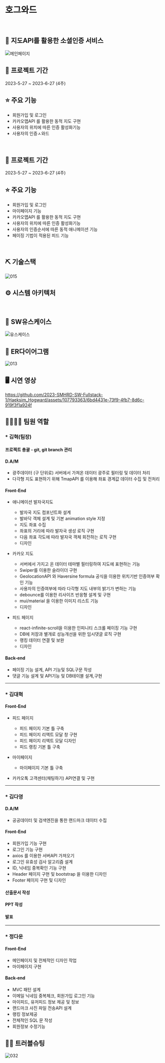 # 호그와드
<br>

## 👀 지도API를 활용한 소셜인증 서비스
![메인페이지](https://github.com/2023-SMHRD-SW-Fullstack-1/Haeksim_Hogward/assets/107793363/6cfdf45d-a43b-4be6-afce-4864dcda75bf)
<br>

## 📅 프로젝트 기간
2023-5-27 ~ 2023-6-27 (4주)
<br>

## ⭐ 주요 기능
* 회원가입 및 로그인
* 카카오맵API 를 활용한 동적 지도 구현
* 사용자의 위치에 따른 인증 활성화기능
* 사용자의 인증ㅅ와드
<br>

## 📅 프로젝트 기간
2023-5-27 ~ 2023-6-27 (4주)
<br>

## ⭐ 주요 기능
* 회원가입 및 로그인
* 마이페이지 기능
* 카카오맵API 를 활용한 동적 지도 구현
* 사용자의 위치에 따른 인증 활성화기능
* 사용자의 인증순서에 따른 동적 애니메이션 기능
* 페이징 기법이 적용된 피드 기능
<br>

## ⛏ 기술스택
![015](https://github.com/2023-SMHRD-SW-Fullstack-1/Haeksim_Hogward/assets/107793363/438e311f-eef2-462b-8973-76667e44b22b)
<br>

## ⚙ 시스템 아키텍처

<br>

## 📌 SW유스케이스
![유스케이스](https://github.com/2023-SMHRD-SW-Fullstack-1/Haeksim_Hogward/assets/107793363/012c26b7-d339-4c47-8c21-00e2a6869a62)
<br>

## 📌 ER다이어그램
![013](https://github.com/2023-SMHRD-SW-Fullstack-1/Haeksim_Hogward/assets/107793363/1f001e68-1642-468c-a552-77363eaa1819)
<br>

## 🖥 시연 영상
https://github.com/2023-SMHRD-SW-Fullstack-1/Haeksim_Hogward/assets/107793363/6bd4431e-73f9-4fb7-8d6c-919f3f1a924f
<br>

## 👨‍👩‍👦‍👦 팀원 역할

### * 김혁(팀장)

#### 프로젝트 총괄 - git, git branch 관리

#### D.A/M

- 광주데이터 (구 단위로) 서버에서 가져온 데이터 광주로 필터링 및 데이터 처리
- 다각형 지도 표현하기 위해 TmapAPI 를 이용해 좌표 경계값 데이터 수집 및 전처리
  
#### Front-End

- 애니메이션 발자국지도
  
  - 발자국 지도 컴포넌트화 설계
  - 발바닥 객체 설계 및 기본 animation style 지정
  - 지도 좌표 수집
  - 좌표의 거리에 따라 발자국 생성 로직 구현
  - 다음 좌표 각도에 따라 발자국 객체 회전하는 로직 구현
  - 디자인
  
- 카카오 지도


  - 서버에서 가지고 온 데이터 테마별 필터링하여 지도에 표현하는 기능
  - Swiper를 이용한 슬라이더 구현
  - GeolocationAPI 와 Haversine formula 공식을 이용한 위치기반 인증여부 확인 기능
  - 사용자의 인증여부에 따라 다각형 지도 내부의 밝기가 변하는 기능
  - debounce를 이용한 리사이즈 반응형 설계 및 구현
  - mui/material 을 이용한 이미지 리스트 기능
  - 디자인

- 피드 페이지

  - react-infinite-scroll을 이용한 인피니티 스크롤 페이징 기능 구현
  - DB에 저장과 별개로 성능개선을 위한 임시댓글 로직 구현
  - 랭킹 데이터 연결 및 보완
  - 디자인

#### Back-end

- 페이징 기능 설계, API 기능및 SQL구문 작성
- 댓글 기능 설계 및 API기능 및 DB테이블 설계,구현

---

### * 김대혁

#### Front-End
- 피드 페이지
  - 피드 페이지 기본 틀 구축
  - 피드 페이지 리액트 모달 창 구현
  - 피드 페이지 리엑트 모달 디자인 
  - 피드 랭킹 기본 틀 구축
 
- 마이페이지
  - 마이페이지 기본 틀 구축
  
- 카카오톡 고객센터(채팅하기) API연결 및 구현

---

### * 김다영

#### D.A/M
- 공공데이터 및 검색엔진을 통한 랜드마크 데이터 수집

#### Front-End
- 회원가입 기능 구현 
- 로그인 기능 구현
- axios 를 이용한 서버API 가져오기
- 로그인 유효성 검사 알고리즘 설계
- ID, 닉네임 중복확인 기능 구현 
- Header 페이지 구현 및 bootstrap 을 이용한 디자인
- Footer 페이지 구현 및 디자인

#### 산출문서 작성
#### PPT 작성
#### 발표

---

### * 정다운

#### Front-End
- 메인페이지 및 전체적인 디자인 작업
- 마이페이지 구현
  
#### Back-end
- MVC 패턴 설계
- 이메일 닉네임 중복체크, 회원가입 로그인 기능 
- 마이피드, 유저피드 정보 제공 및 정보
- 랜드마크 사진 파일 전송API 설계
- 랭킹 정보제공
- 전체적인 SQL 문 작성
- 회원정보 수정기능

## 🤾‍♂️ 트러블슈팅
![032](https://github.com/2023-SMHRD-SW-Fullstack-1/Haeksim_Hogward/assets/107793363/bab5aff1-8f27-4ae1-a6e1-63df28c92d6c)



